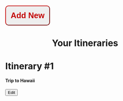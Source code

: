 <style>
    .new {
        top:5%;
        background-color:#eeeeee;
        color: #c30000;
        border-color: #c30000;
        font-size: 25px;
        font-weight: 700;
        border-radius:10px; 
        padding:15px;
        min-height:30px; 
        min-width: 120px;
    }
    .new:hover {
        cursor: pointer;
        background-color: #c30000;
        color: #fff;
        transition: 0.5s;
    }
</style>

<button onclick="window.location.href='/team10/new';" class="new">Add New</button>

<center>
<h1 id="itinerarylist">Your Itineraries</h1>
</center>
<div class="card">
  <h1>Itinerary #1</h1>
  <div class="container">
    <h4><b>Trip to Hawaii</b></h4>
    <button>Edit</button>
  </div>
</div>
          <!-- <script>
            function getItineraries() {
                  fetch("https://music.nighthawkcoders.tk/itinerary/",options)
                  .then(response => { 
                        if (response.status !== 200) {
                              const.errorMsg = 'Database response error: ' + response.status;
                              console.log(errorMsg);
                              const tr = document.createElement("tr");
                              const td = document.createElement("td");
                              td.innerHTML = errorMsg;
                              tr.appendChild(td);
                              itinerarylist.appendChild(tr);
                              return;
                        }
                  //if valid
                  while(itinerarylist.firstChild) {
                        itinerarylist.removeChild(itinerarylist.firstChild);
                  }
            for (const row of data) {
                    const card = document.createElement("div");
                    card.classList.add("objectcard");
                    itinerarylist.appendChild(card);
                    const h3 = document.createElement("h3");
                    h3.innerHTML = "Object #" + row.id;
                    const mass = document.createElement("p");
                    mass.innerHTML = "Mass: " + row.mass + "kg";
                    const recKE = document.createElement("p");
                    recKE.innerHTML = "Recent KE Calc: " + row.recentKE;
                    const recPE = document.createElement("p");
                    recPE.innerHTML = "Recent PE Calc: " + row.recentPE;
                    card.appendChild(h3);
                    card.appendChild(mass);
                    card.appendChild(recKE);
                    card.appendChild(recPE); 
                    const buttonholder = document.createElement("div");
                    buttonholder.style.whiteSpace = "nowrap";
                    // create button and give classlist, add to card
                    const button = document.createElement("button");
                    button.classList.add("objectcardbutton");
                    button.style.width = "40%";
                    button.style.display = "inline-block";
                    button.innerHTML = "Select";
                    button.id = "objbutton" + row.id;
                    button.addEventListener("click", function() {
                        selectObj(row.id);
                    });
                    card.appendChild(button);
                    // add deletebutton and give classlist
                    const deletebutton = document.createElement("button");
                    deletebutton.classList.add("objectcardbutton");
                    deletebutton.innerHTML = "Delete";
                    deletebutton.style.backgroundColor = "red";
                    deletebutton.style.border = "1px solid red";
                    deletebutton.style.width = "40%";
                    deletebutton.style.display = "inline-block";
                    deletebutton.addEventListener("click", function() {
                        deleteObj(row.id);
                    });
                    card.appendChild(deletebutton);
                }
                storedinfo = data; 
                });
                  }
            getItineraries();
            </script>
 -->
